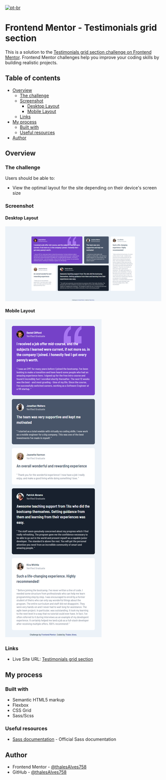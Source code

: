[![pt-br](https://img.shields.io/badge/lang-pt--br-green)](https://github.com/thalesAlves758/testimonials-grid-section/blob/master/README.md)

# Frontend Mentor - Testimonials grid section

This is a solution to the [Testimonials grid section challenge on Frontend Mentor](https://www.frontendmentor.io/challenges/testimonials-grid-section-Nnw6J7Un7). Frontend Mentor challenges help you improve your coding skills by building realistic projects. 

## Table of contents

- [Overview](#overview)
  - [The challenge](#the-challenge)
  - [Screenshot](#screenshot)
    - [Desktop Layout](#desktop-layout)
    - [Mobile Layout](#mobile-layout)
  - [Links](#links)
- [My process](#my-process)
  - [Built with](#built-with)
  - [Useful resources](#useful-resources)
- [Author](#author)

## Overview

### The challenge

Users should be able to:

- View the optimal layout for the site depending on their device's screen size

### Screenshot

#### Desktop Layout

![](./docs/images/desktop-screenshot.png)

#### Mobile Layout

![](./docs/images/mobile-screenshot.png)

### Links

- Live Site URL: [Testimonials grid section](https://testimonials-grid-section-lilac-xi.vercel.app/)

## My process

### Built with

- Semantic HTML5 markup
- Flexbox
- CSS Grid
- Sass/Scss

### Useful resources

- [Sass documentation](https://sass-lang.com/) - Official Sass documentation

## Author

- Frontend Mentor - [@thalesAlves758](https://www.frontendmentor.io/profile/thalesAlves758)
- GitHub - [@thalesAlves758](https://github.com/thalesAlves758)
